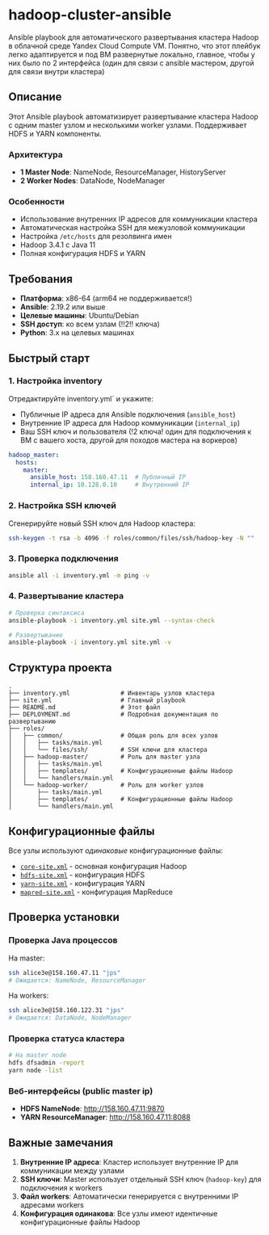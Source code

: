 # hadoop-cluster-ansible

Ansible playbook для автоматического развертывания кластера Hadoop в облачной среде Yandex Cloud Compute VM.
Понятно, что этот плейбук легко адаптируется и под ВМ развернутые локально, главное, чтобы у них было по 2 интерфейса (один для связи с ansible мастером, другой для связи внутри кластера)

## Описание

Этот Ansible playbook автоматизирует развертывание кластера Hadoop с одним master узлом и несколькими worker узлами. Поддерживает HDFS и YARN компоненты.

### Архитектура
- **1 Master Node**: NameNode, ResourceManager, HistoryServer
- **2 Worker Nodes**: DataNode, NodeManager

### Особенности
- Использование внутренних IP адресов для коммуникации кластера
- Автоматическая настройка SSH для межузловой коммуникации
- Настройка `/etc/hosts` для резолвинга имен
- Hadoop 3.4.1 с Java 11
- Полная конфигурация HDFS и YARN

## Требования

- **Платформа**: x86-64 (arm64 не поддерживается!)
- **Ansible**: 2.19.2 или выше
- **Целевые машины**: Ubuntu/Debian
- **SSH доступ**: ко всем узлам (!!2!! ключа)
- **Python**: 3.x на целевых машинах

## Быстрый старт

### 1. Настройка inventory

Отредактируйте inventory.yml` и укажите:
- Публичные IP адреса для Ansible подключения (`ansible_host`)
- Внутренние IP адреса для Hadoop коммуникации (`internal_ip`)
- Ваш SSH ключ и пользователя (!2 ключа! один для подключения к ВМ с вашего хоста, другой для походов мастера на воркеров)

```yaml
hadoop_master:
  hosts:
    master:
      ansible_host: 158.160.47.11  # Публичный IP
      internal_ip: 10.128.0.10     # Внутренний IP
```

### 2. Настройка SSH ключей

Сгенерируйте новый SSH ключ для Hadoop кластера:
```bash
ssh-keygen -t rsa -b 4096 -f roles/common/files/ssh/hadoop-key -N ""
```

### 3. Проверка подключения

```bash
ansible all -i inventory.yml -m ping -v
```

### 4. Развертывание кластера

```bash
# Проверка синтаксиса
ansible-playbook -i inventory.yml site.yml --syntax-check

# Развертывание
ansible-playbook -i inventory.yml site.yml -v
```

## Структура проекта

```
.
├── inventory.yml              # Инвентарь узлов кластера
├── site.yml                   # Главный playbook
├── README.md                  # Этот файл
├── DEPLOYMENT.md              # Подробная документация по развертыванию
├── roles/
│   ├── common/                # Общая роль для всех узлов
│   │   ├── tasks/main.yml
│   │   └── files/ssh/         # SSH ключи для кластера
│   ├── hadoop-master/         # Роль для master узла
│   │   ├── tasks/main.yml
│   │   ├── templates/         # Конфигурационные файлы Hadoop
│   │   └── handlers/main.yml
│   └── hadoop-worker/         # Роль для worker узлов
│       ├── tasks/main.yml
│       ├── templates/         # Конфигурационные файлы Hadoop
│       └── handlers/main.yml
```

## Конфигурационные файлы

Все узлы используют *одинаковые* конфигурационные файлы:
- [`core-site.xml`](hadoop-master/templates/core-site.xml.j2:1) - основная конфигурация Hadoop
- [`hdfs-site.xml`](hadoop-master/templates/hdfs-site.xml.j2:1) - конфигурация HDFS
- [`yarn-site.xml`](hadoop-master/templates/yarn-site.xml.j2:1) - конфигурация YARN
- [`mapred-site.xml`](hadoop-master/templates/mapred-site.xml.j2:1) - конфигурация MapReduce

## Проверка установки

### Проверка Java процессов

На master:
```bash
ssh alice3e@158.160.47.11 "jps"
# Ожидается: NameNode, ResourceManager
```

На workers:
```bash
ssh alice3e@158.160.122.31 "jps"
# Ожидается: DataNode, NodeManager
```

### Проверка статуса кластера

```bash
# На master node
hdfs dfsadmin -report
yarn node -list
```

### Веб-интерфейсы (public master ip)

- **HDFS NameNode**: http://158.160.47.11:9870 
- **YARN ResourceManager**: http://158.160.47.11:8088

## Важные замечания

1. **Внутренние IP адреса**: Кластер использует внутренние IP для коммуникации между узлами
2. **SSH ключи**: Master использует отдельный SSH ключ (`hadoop-key`) для подключения к workers
3. **Файл workers**: Автоматически генерируется с внутренними IP адресами workers
4. **Конфигурация одинакова**: Все узлы имеют идентичные конфигурационные файлы Hadoop
